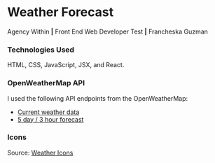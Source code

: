 # Weather Forecast

Agency Within <b>|</b> Front End Web Developer Test <b>|</b> Francheska Guzman

### Technologies Used

HTML, CSS, JavaScript, JSX, and React.

### OpenWeatherMap API

I used the following API endpoints from the OpenWeatherMap:

* [Current weather data](https://www.openweathermap.org/current)
* [5 day / 3 hour forecast](https://www.openweathermap.org/forecast5)

### Icons

Source: [Weather Icons](http://erikflowers.github.io/weather-icons/)

